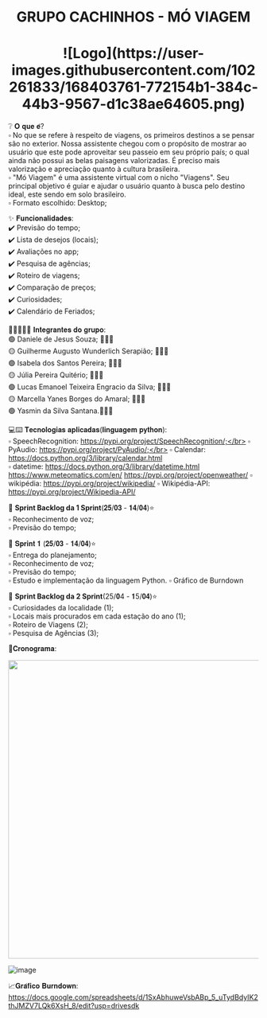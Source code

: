 <h1 align="center"> GRUPO CACHINHOS - MÓ VIAGEM </h1>
<h1 align="center"> ![Logo](https://user-images.githubusercontent.com/102261833/168403761-772154b1-384c-44b3-9567-d1c38ae64605.png)</h1>

❔ 𝐎 𝐪𝐮𝐞 𝐞́?</br>
 ▫ No que se refere à respeito de viagens, os primeiros destinos a se pensar são no exterior. Nossa assistente chegou com o propósito de mostrar ao usuário que este pode aproveitar seu passeio em seu próprio país; o qual ainda não possui as belas paisagens valorizadas. É preciso mais valorização e apreciação quanto à cultura       brasileira.</br>
 ▫ "Mó Viagem" é uma assistente virtual com o nicho "Viagens". Seu principal objetivo é guiar e ajudar o usuário quanto à busca pelo destino         ideal, este sendo em solo brasileiro. </br>
 ▫ Formato escolhido: Desktop;</br>
 
 
 ✨ 𝐅𝐮𝐧𝐜𝐢𝐨𝐧𝐚𝐥𝐢𝐝𝐚𝐝𝐞𝐬:</br>
      ✔️ Previsão do tempo;</br>
      ✔️ Lista de desejos (locais);</br>
      ✔️ Avaliações no app;</br>
      ✔️ Pesquisa de agências;</br>
      ✔️ Roteiro de viagens;</br>
      ✔️ Comparação de preços;</br>
      ✔️ Curiosidades;</br>
      ✔️ Calendário de Feriados;</br>
     
 
 
 👬👫🧑‍🤝‍🧑 𝐈𝐧𝐭𝐞𝐠𝐫𝐚𝐧𝐭𝐞𝐬 𝐝𝐨 𝐠𝐫𝐮𝐩𝐨:</br>
 🟢 Daniele de Jesus Souza; 🧏🏾‍♀️</br>
 🟡 Guilherme Augusto Wunderlich Serapião; 🧏🏻‍♂️</br>
 🟢 Isabela dos Santos Pereira; 🙎🏾‍♀️</br>
 🟡 Júlia Pereira Quitério; 🙎🏽‍♀️</br>
 🟢 Lucas Emanoel Teixeira Engracio da Silva; 💁🏾‍♂️</br>
 🟡 Marcella Yanes Borges do Amaral; 💁🏻‍♀️</br>
 🟢 Yasmin da Silva Santana.🙆🏻‍♀️</br>

 💻⌨️ 𝐓𝐞𝐜𝐧𝐨𝐥𝐨𝐠𝐢𝐚𝐬 𝐚𝐩𝐥𝐢𝐜𝐚𝐝𝐚𝐬(𝐥𝐢𝐧𝐠𝐮𝐚𝐠𝐞𝐦 𝐩𝐲𝐭𝐡𝐨𝐧):</br>
 ▫ SpeechRecognition: https://pypi.org/project/SpeechRecognition/;</br>
 ▫ PyAudio: https://pypi.org/project/PyAudio/;</br>
 ▫ Calendar: https://docs.python.org/3/library/calendar.html</br>
 ▫ datetime: https://docs.python.org/3/library/datetime.html
            https://www.meteomatics.com/en/
           https://pypi.org/project/openweather/
 ▫ wikipédia: https://pypi.org/project/wikipedia/
 ▫ Wikipédia-API: https://pypi.org/project/Wikipedia-API/
  
 


 🏁 **Sprint Backlog da 1 Sprint**(𝟐𝟓/𝟎𝟑 - 𝟏𝟒/𝟎𝟒)⭐</br>
 ▫ Reconhecimento de voz;</br>
 ▫ Previsão do tempo;</br>

🏁 𝐒𝐩𝐫𝐢𝐧𝐭 𝟏 (𝟐𝟓/𝟎𝟑 - 𝟏𝟒/𝟎𝟒)⭐</br>
 ▫ Entrega do planejamento;</br>
 ▫ Reconhecimento de voz;</br>
 ▫ Previsão do tempo;</br>
 ▫ Estudo e implementação da linguagem Python.
 ▫ Gráfico de Burndown
 
 🏁 **Sprint Backlog da 2 Sprint**(25/𝟎4 - 𝟏5/𝟎𝟒)⭐</br>
 ▫ Curiosidades da localidade (1);</br>
 ▫ Locais mais procurados em cada estação do ano (1);</br>
 ▫ Roteiro de Viagens (2);</br>
 ▫ Pesquisa de Agências (3);</br>

📆𝐂𝐫𝐨𝐧𝐨𝐠𝐫𝐚𝐦𝐚: 

<a href="url"><img src="https://user-images.githubusercontent.com/102192428/166844439-2cfea370-6189-41da-b1ab-74f8e4f53f48.PNG" 
align="center" height="600" width="700" ></a>

![image](https://user-images.githubusercontent.com/102261833/167972639-243ad725-f9e1-4454-9533-cd9d85d95e11.png)



📈𝐆𝐫𝐚́𝐟𝐢𝐜𝐨 𝐁𝐮𝐫𝐧𝐝𝐨𝐰𝐧: https://docs.google.com/spreadsheets/d/1SxAbhuweVsbABp_5_uTydBdyIK2thJMZV7LQk6XsH_8/edit?usp=drivesdk


